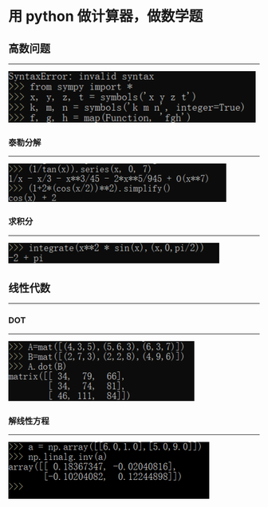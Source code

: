 # 用 python 做计算器，做数学题

## 高数问题
---
![](images\高数.png)

### 泰勒分解
---
![](images\泰勒.png)

### 求积分
---
![](积分.png)

## 线性代数
---
### DOT
---
![](images\dot.png)

### 解线性方程
---
![](images\线性方程.png)

